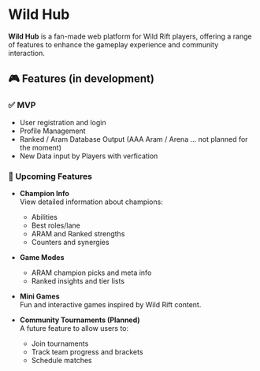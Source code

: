 # Wild Hub

**Wild Hub** is a fan-made web platform for Wild Rift players, offering a range of features to enhance the gameplay experience and community interaction.

## 🎮 Features (in development)

### ✅ MVP
- User registration and login
- Profile Management
- Ranked / Aram Database Output (AAA Aram / Arena ... not planned for the moment)
- New Data input by Players with verfication

### 🧠 Upcoming Features
- **Champion Info**  
  View detailed information about champions:
  - Abilities
  - Best roles/lane
  - ARAM and Ranked strengths
  - Counters and synergies

- **Game Modes**  
  - ARAM champion picks and meta info  
  - Ranked insights and tier lists

- **Mini Games**  
  Fun and interactive games inspired by Wild Rift content.

- **Community Tournaments (Planned)**  
  A future feature to allow users to:
  - Join  tournaments
  - Track team progress and brackets
  - Schedule matches




